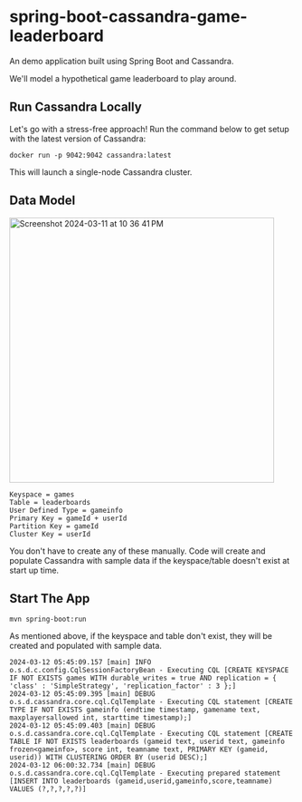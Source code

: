 # spring-boot-cassandra-game-leaderboard

An demo application built using Spring Boot and Cassandra. 

We'll model a hypothetical game leaderboard to play around.

## Run Cassandra Locally
Let's go with a stress-free approach! Run the command below to get setup with the latest version of Cassandra:

```shell
docker run -p 9042:9042 cassandra:latest
```

This will launch a single-node Cassandra cluster.

## Data Model
<img width="468" alt="Screenshot 2024-03-11 at 10 36 41 PM" src="https://github.com/pdesai5839/spring-boot-cassandra-game-leaderboard/assets/143283961/c0644921-00fe-47d9-862a-cb25b7adef5f">

```
Keyspace = games
Table = leaderboards
User Defined Type = gameinfo
Primary Key = gameId + userId
Partition Key = gameId
Cluster Key = userId
```

You don't have to create any of these manually. Code will create and populate Cassandra with sample data if the keyspace/table doesn't exist at start up time.

## Start The App

```shell
mvn spring-boot:run
```

As mentioned above, if the keyspace and table don't exist, they will be created and populated with sample data.
```log
2024-03-12 05:45:09.157 [main] INFO  o.s.d.c.config.CqlSessionFactoryBean - Executing CQL [CREATE KEYSPACE IF NOT EXISTS games WITH durable_writes = true AND replication = { 'class' : 'SimpleStrategy', 'replication_factor' : 3 };]
2024-03-12 05:45:09.395 [main] DEBUG o.s.d.cassandra.core.cql.CqlTemplate - Executing CQL statement [CREATE TYPE IF NOT EXISTS gameinfo (endtime timestamp, gamename text, maxplayersallowed int, starttime timestamp);]
2024-03-12 05:45:09.403 [main] DEBUG o.s.d.cassandra.core.cql.CqlTemplate - Executing CQL statement [CREATE TABLE IF NOT EXISTS leaderboards (gameid text, userid text, gameinfo frozen<gameinfo>, score int, teamname text, PRIMARY KEY (gameid, userid)) WITH CLUSTERING ORDER BY (userid DESC);]
2024-03-12 06:00:32.734 [main] DEBUG o.s.d.cassandra.core.cql.CqlTemplate - Executing prepared statement [INSERT INTO leaderboards (gameid,userid,gameinfo,score,teamname) VALUES (?,?,?,?,?)]
```
